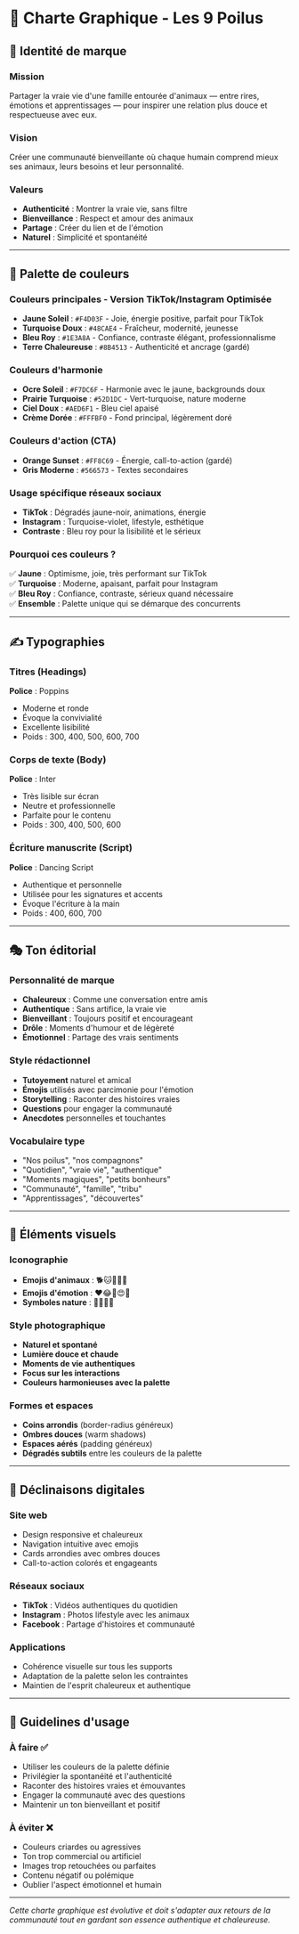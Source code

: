 # 🎨 Charte Graphique - Les 9 Poilus

## 🎯 Identité de marque

### Mission
Partager la vraie vie d'une famille entourée d'animaux — entre rires, émotions et apprentissages — pour inspirer une relation plus douce et respectueuse avec eux.

### Vision
Créer une communauté bienveillante où chaque humain comprend mieux ses animaux, leurs besoins et leur personnalité.

### Valeurs
- **Authenticité** : Montrer la vraie vie, sans filtre
- **Bienveillance** : Respect et amour des animaux
- **Partage** : Créer du lien et de l'émotion
- **Naturel** : Simplicité et spontanéité

---

## 🎨 Palette de couleurs

### Couleurs principales - Version TikTok/Instagram Optimisée
- **Jaune Soleil** : `#F4D03F` - Joie, énergie positive, parfait pour TikTok
- **Turquoise Doux** : `#48CAE4` - Fraîcheur, modernité, jeunesse
- **Bleu Roy** : `#1E3A8A` - Confiance, contraste élégant, professionnalisme
- **Terre Chaleureuse** : `#8B4513` - Authenticité et ancrage (gardé)

### Couleurs d'harmonie
- **Ocre Soleil** : `#F7DC6F` - Harmonie avec le jaune, backgrounds doux
- **Prairie Turquoise** : `#52D1DC` - Vert-turquoise, nature moderne
- **Ciel Doux** : `#AED6F1` - Bleu ciel apaisé
- **Crème Dorée** : `#FFFBF0` - Fond principal, légèrement doré

### Couleurs d'action (CTA)
- **Orange Sunset** : `#FF8C69` - Énergie, call-to-action (gardé)
- **Gris Moderne** : `#566573` - Textes secondaires

### Usage spécifique réseaux sociaux
- **TikTok** : Dégradés jaune-noir, animations, énergie
- **Instagram** : Turquoise-violet, lifestyle, esthétique
- **Contraste** : Bleu roy pour la lisibilité et le sérieux

### Pourquoi ces couleurs ?
✅ **Jaune** : Optimisme, joie, très performant sur TikTok  
✅ **Turquoise** : Moderne, apaisant, parfait pour Instagram  
✅ **Bleu Roy** : Confiance, contraste, sérieux quand nécessaire  
✅ **Ensemble** : Palette unique qui se démarque des concurrents

---

## ✍️ Typographies

### Titres (Headings)
**Police** : Poppins
- Moderne et ronde
- Évoque la convivialité
- Excellente lisibilité
- Poids : 300, 400, 500, 600, 700

### Corps de texte (Body)
**Police** : Inter
- Très lisible sur écran
- Neutre et professionnelle
- Parfaite pour le contenu
- Poids : 300, 400, 500, 600

### Écriture manuscrite (Script)
**Police** : Dancing Script
- Authentique et personnelle
- Utilisée pour les signatures et accents
- Évoque l'écriture à la main
- Poids : 400, 600, 700

---

## 🎭 Ton éditorial

### Personnalité de marque
- **Chaleureux** : Comme une conversation entre amis
- **Authentique** : Sans artifice, la vraie vie
- **Bienveillant** : Toujours positif et encourageant
- **Drôle** : Moments d'humour et de légèreté
- **Émotionnel** : Partage des vrais sentiments

### Style rédactionnel
- **Tutoyement** naturel et amical
- **Émojis** utilisés avec parcimonie pour l'émotion
- **Storytelling** : Raconter des histoires vraies
- **Questions** pour engager la communauté
- **Anecdotes** personnelles et touchantes

### Vocabulaire type
- "Nos poilus", "nos compagnons"
- "Quotidien", "vraie vie", "authentique"
- "Moments magiques", "petits bonheurs"
- "Communauté", "famille", "tribu"
- "Apprentissages", "découvertes"

---

## 🎨 Éléments visuels

### Iconographie
- **Emojis d'animaux** : 🐕🐱🐎🦮🐾
- **Emojis d'émotion** : ❤️😂🥰😍✨
- **Symboles nature** : 🌿🍃🌻🦋

### Style photographique
- **Naturel et spontané**
- **Lumière douce et chaude**
- **Moments de vie authentiques**
- **Focus sur les interactions**
- **Couleurs harmonieuses avec la palette**

### Formes et espaces
- **Coins arrondis** (border-radius généreux)
- **Ombres douces** (warm shadows)
- **Espaces aérés** (padding généreux)
- **Dégradés subtils** entre les couleurs de la palette

---

## 📱 Déclinaisons digitales

### Site web
- Design responsive et chaleureux
- Navigation intuitive avec emojis
- Cards arrondies avec ombres douces
- Call-to-action colorés et engageants

### Réseaux sociaux
- **TikTok** : Vidéos authentiques du quotidien
- **Instagram** : Photos lifestyle avec les animaux
- **Facebook** : Partage d'histoires et communauté

### Applications
- Cohérence visuelle sur tous les supports
- Adaptation de la palette selon les contraintes
- Maintien de l'esprit chaleureux et authentique

---

## 🎯 Guidelines d'usage

### À faire ✅
- Utiliser les couleurs de la palette définie
- Privilégier la spontanéité et l'authenticité
- Raconter des histoires vraies et émouvantes
- Engager la communauté avec des questions
- Maintenir un ton bienveillant et positif

### À éviter ❌
- Couleurs criardes ou agressives
- Ton trop commercial ou artificiel
- Images trop retouchées ou parfaites
- Contenu négatif ou polémique
- Oublier l'aspect émotionnel et humain

---

*Cette charte graphique est évolutive et doit s'adapter aux retours de la communauté tout en gardant son essence authentique et chaleureuse.*